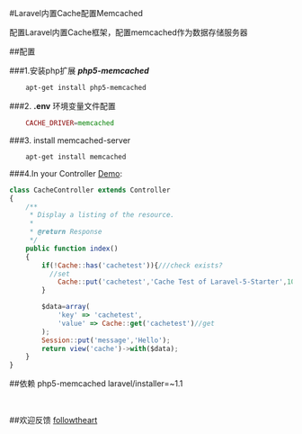 #Laravel内置Cache配置Memcached

配置Laravel内置Cache框架，配置memcached作为数据存储服务器

##配置

###1.安装php扩展 ***php5-memcached***

```bash
    apt-get install php5-memcached
```
###2. **.env** 环境变量文件配置
```php
    CACHE_DRIVER=memcached
```
###3. install memcached-server
```
    apt-get install memcached
```

###4.In your Controller [Demo](app/Http/Controllers/CacheController.php):
```js
class CacheController extends Controller
{
    /**
     * Display a listing of the resource.
     *
     * @return Response
     */
    public function index()
    {
        if(!Cache::has('cachetest')){///check exists?
          //set
            Cache::put('cachetest','Cache Test of Laravel-5-Starter',10);
        }

        $data=array(
            'key' => 'cachetest',
            'value' => Cache::get('cachetest')//get
        );
        Session::put('message','Hello');
        return view('cache')->with($data);
    }
}
```

##依赖
    php5-memcached
    laravel/installer=~1.1

<br/>

##欢迎反馈 [followtheart](https://github.com/followtheart)
